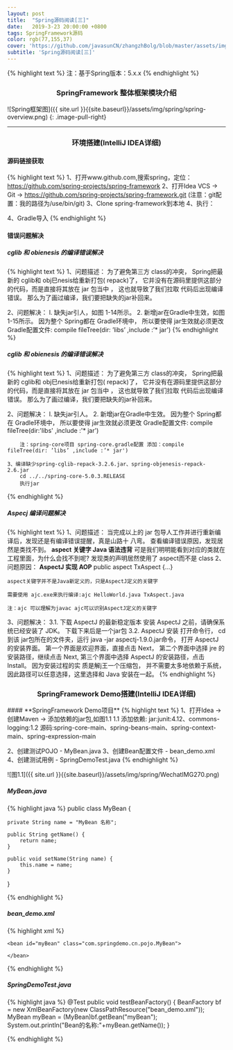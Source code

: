 ```yaml
---
layout: post
title:  "Spring源码阅读[三]"
date:   2019-3-23 20:00:00 +0800
tags: SpringFramework源码
color: rgb(77,155,37)
cover: 'https://github.com/javasunCN/zhangzhBolg/blob/master/assets/img/spring/spring.jpg?raw=true'
subtitle: 'Spring源码阅读[三]'
---
```


{% highlight text %}
    注：基于Spring版本：5.x.x
{% endhighlight %} 


<center><b><h3>SpringFramework 整体框架模块介绍</h3></b></center>

![Spring框架图]({{ site.url }}{{site.baseurl}}/assets/img/spring/spring-overview.png)
{: .image-pull-right}

------------------------

<center><b><h3>环境搭建(IntelliJ IDEA详细)</h3></b></center>

#### **源码链接获取**       
{% highlight text %}
1、打开www.github.com,搜索spring，定位：https://github.com/spring-projects/spring-framework
2、打开Idea VCS -> Git -> https://github.com/spring-projects/spring-framework.git (注意：git配置：我的路径为/use/bin/git)
3、Clone spring-framework到本地
4、执行：
    
4、Gradle导入
{% endhighlight %} 

#### **错误问题解决**  
##### **cglib 和 obienesis 的编译错误解决**
{% highlight text %}
1、问题描述：
    为了避免第三方 class的冲突， Spring把最新的 cglib和 obj巳nesis给重新打包( repack)了， 
    它并没有在源码里提供这部分的代码，而是直接将其放在 jar 包当中 ， 
    这也就导致了我们拉取 代码后出现编译错误。 
    那么为了画过编译，我们要把缺失的jar补回来。

2、问题解决：
    l. 缺失jar引人，如图 1-14所示。
    2. 新增jar在Gradle中生效，如图 1-15所示。
        因为整个 Spring都在 Gradle环境中，
        所以要使得 jar生效就必须更改 Gradle配置文件: compile fileTree(dir: ’libs’ ,include :’* jar')
{% endhighlight %} 
    
##### **cglib 和 obienesis 的编译错误解决**
{% highlight text %}
1、问题描述：
    为了避免第三方 class的冲突， Spring把最新的 cglib和 obj巳nesis给重新打包( repack)了， 
    它并没有在源码里提供这部分的代码，而是直接将其放在 jar 包当中 ， 
    这也就导致了我们拉取 代码后出现编译错误。 
    那么为了画过编译，我们要把缺失的jar补回来。

2、问题解决：
    l. 缺失jar引人。
    2. 新增jar在Gradle中生效。
        因为整个 Spring都在 Gradle环境中，
        所以要使得 jar生效就必须更改 Gradle配置文件: compile fileTree(dir:'libs' ,include :'* jar')
        
        注：spring-core项目 spring-core.gradle配置 添加：compile fileTree(dir: ’libs’ ,include :’* jar')
    
    3、编译缺少spring-cglib-repack-3.2.6.jar、spring-objenesis-repack-2.6.jar
        cd ../../spring-core-5.0.3.RELEASE
        执行jar 
{% endhighlight %} 

##### **Aspecj 编译问题解决**
{% highlight text %}
1、问题描述：
    当完成以上的 jar 包导人工作并进行重新编译后，发现还是有编译错误提醒，真是山路十
    八弯。 查看编译错误原因，发现居然是类找不到。
    **aspect 关键字 Java 语法违背**
    可是我们明明能看到对应的类就在工程里面，为什么会找不到呢?
    发现类的声明居然使用了 aspect而不是 class
2、问题原因：
    **AspectJ 实现 AOP**
    public aspect TxAspect {...}
    
    aspect关键字并不是Java新定义的，只是AspectJ定义的关键字
    
    需要使用 ajc.exe来执行编译:ajc HelloWorld.java TxAspect.java
    
    注：ajc 可以理解为javac ajc可以识别AspectJ定义的关键字
    
3、问题解决：
    3.1. 下载 AspectJ 的最新稳定版本
        安装 AspectJ 之前，请确保系统已经安装了 JDK。 下载下来后是一个jar包
    3.2. AspectJ 安装
        打开命令行， cd 到该 jar包所在的文件夹，运行 java -jar aspectj-1.9.0.jar命令，
        打开 AspectJ 的安装界面。 第一个界面是欢迎界面，直接点击 Next，
        第二个界面中选择 jre 的安装路径，继续点击 Next,
        第三个界面中选择 AspectJ 的安装路径，点击 Install。 
        因为安装过程的实 质是解j王一个压缩包，
        并不需要太多地依赖于系统，因此路径可以任意选择，这里选择和 Java 安装在一起。
{% endhighlight %} 

<center><b><h3>SpringFramework Demo搭建(IntelliJ IDEA详细)</h3></b></center>
#### **SpringFramework Demo项目**       
{% highlight text %}
1、打开Idea -> 创建Maven -> 添加依赖的jar包,如图1.1
    1.1 添加依赖: 
        jar:junit:4.12、commons-logging:1.2
        源码:spring-core-main、spring-beans-main、spring-context-main、spring-expression-main
    
2、创建测试POJO - MyBean.java
3、创建Bean配置文件 - bean_demo.xml
4、创建测试用例 - SpringDemoTest.java
{% endhighlight %}

![图1.1]({{ site.url }}{{site.baseurl}}/assets/img/spring/WechatIMG270.png)

##### **MyBean.java**
{% highlight java %}
public class MyBean {

	private String name = "MyBean 名称";

	public String getName() {
		return name;
	}

	public void setName(String name) {
		this.name = name;
	}
}
 
{% endhighlight %}


##### **bean_demo.xml**
{% highlight xml %}
<?xml version="1.0" encoding="UTF-8"?>

<beans xmlns="http://www.springframework.org/schema/beans"
	   xmlns:xsi="http://www.w3.org/2001/XMLSchema-instance"
	   xsi:schemaLocation="http://www.springframework.org/schema/beans
           http://www.springframework.org/schema/beans/spring-beans.xsd">


	<bean id="myBean" class="com.springdemo.cn.pojo.MyBean">

	</bean>
</beans>
 
{% endhighlight %}

##### **SpringDemoTest.java**
{% highlight java %}
    @Test
	public void testBeanFactory() {
		BeanFactory bf = new XmlBeanFactory(new ClassPathResource("bean_demo.xml"));
		MyBean myBean = (MyBean)bf.getBean("myBean");
		System.out.println("Bean的名称:"+myBean.getName());
	}
 
{% endhighlight %}